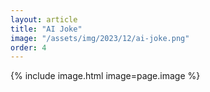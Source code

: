 ```yaml
---
layout: article
title: "AI Joke"
image: "/assets/img/2023/12/ai-joke.png"
order: 4
---
```

{% include image.html image=page.image %}
